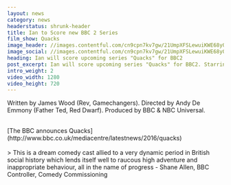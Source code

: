 ```yaml
---
layout: news
category: news
headerstatus: shrunk-header
title: Ian to Score new BBC 2 Series
film_show: Quacks
image_header: //images.contentful.com/cn9cpn7kv7gw/21UmpXFSLewuiKWE68yOkQ/3cafffbfe1ddc1201bf0370ae02113c4/quacks.jpg?fit=thumb&w=1920&h=1080&q=80
image_social: //images.contentful.com/cn9cpn7kv7gw/21UmpXFSLewuiKWE68yOkQ/3cafffbfe1ddc1201bf0370ae02113c4/quacks.jpg?fit=thumb&w=1200&h=630&q=80
heading: Ian will score upcoming series "Quacks" for BBC2
post_excerpt: Ian will score upcoming series "Quacks" for BBC2. Starring Rory Kinnear, Rupert Everett and Matthew Baynton.
intro_weight: 2
video_width: 1280
video_height: 720
---
```

Written by James Wood (Rev, Gamechangers). Directed by Andy De Emmony (Father Ted, Red Dwarf). Produced by BBC & NBC Universal.
<br />

<br />
[The BBC announces Quacks](http://www.bbc.co.uk/mediacentre/latestnews/2016/quacks)
<br />

<br />
> This is a dream comedy cast allied to a very dynamic period in British social history which lends itself well to raucous high adventure and inappropriate behaviour, all in the name of progress - Shane Allen, BBC Controller, Comedy Commissioning
<br />
<br />

